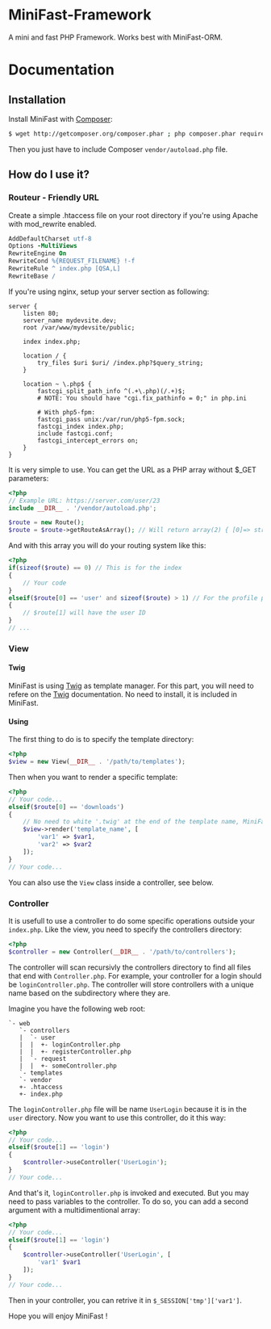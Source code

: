 # MiniFast-Framework
A mini and fast PHP Framework. Works best with MiniFast-ORM.

# Documentation

## Installation

Install MiniFast with [Composer](https://getcomposer.org/):
```sh
$ wget http://getcomposer.org/composer.phar ; php composer.phar require itechcydia/minifast *
```

Then you just have to include Composer `vendor/autoload.php` file.

## How do I use it?

### Routeur - Friendly URL

Create a simple .htaccess file on your root directory if you're using Apache with mod_rewrite enabled.
```apache
AddDefaultCharset utf-8
Options -MultiViews
RewriteEngine On
RewriteCond %{REQUEST_FILENAME} !-f
RewriteRule ^ index.php [QSA,L]
RewriteBase /
```

If you're using nginx, setup your server section as following:
```nginx
server {
	listen 80;
	server_name mydevsite.dev;
	root /var/www/mydevsite/public;

	index index.php;

	location / {
		try_files $uri $uri/ /index.php?$query_string;
	}

	location ~ \.php$ {
		fastcgi_split_path_info ^(.+\.php)(/.+)$;
		# NOTE: You should have "cgi.fix_pathinfo = 0;" in php.ini

		# With php5-fpm:
		fastcgi_pass unix:/var/run/php5-fpm.sock;
		fastcgi_index index.php;
		include fastcgi.conf;
		fastcgi_intercept_errors on;
	}
}
```

It is very simple to use. You can get the URL as a PHP array without $_GET parameters:
```php
<?php
// Example URL: https://server.com/user/23
include __DIR__ . '/vendor/autoload.php';

$route = new Route();
$route = $route->getRouteAsArray(); // Will return array(2) { [0]=> string(4) "user", [1]=> string(2) "23" }
```

And with this array you will do your routing system like this:
```php
<?php
if(sizeof($route) == 0) // This is for the index
{
    // Your code
}
elseif($route[0] == 'user' and sizeof($route) > 1) // For the profile page
{
    // $route[1] will have the user ID
}
// ...
```

### View

#### Twig

MiniFast is using [Twig](https://twig.symfony.com/doc/2.x/) as template manager.
For this part, you will need to refere on the [Twig](https://twig.symfony.com/doc/2.x/) documentation. No need to install, it is included in MiniFast.

#### Using

The first thing to do is to specify the template directory:
```php
<?php
$view = new View(__DIR__ . '/path/to/templates');
```

Then when you want to render a specific template:
```php
<?php
// Your code...
elseif($route[0] == 'downloads')
{
    // No need to white '.twig' at the end of the template name, MiniFast do it for you
    $view->render('template_name', [
        'var1' => $var1,
        'var2' => $var2
    ]);
}
// Your code...
```

You can also use the `View` class inside a controller, see below.

### Controller

It is usefull to use a controller to do some specific operations outside your `index.php`. Like the view, you need to specify the controllers directory:
```php
<?php
$controller = new Controller(__DIR__ . '/path/to/controllers');
```

The controller will scan recursivly the controllers directory to find all files that end with `Controller.php`. For example, your controller for a login should be `loginController.php`. The controller will store controllers with a unique name based on the subdirectory where they are. 

Imagine you have the following web root:
```text
`- web
   `- controllers
   |  `- user
   |  |  +- loginController.php
   |  |  +- registerController.php
   |  `- request
   |  |  +- someController.php
   `- templates
   `- vendor
   +- .htaccess
   +- index.php
```

The `loginController.php` file will be name `UserLogin` because it is in the `user` directory.
Now you want to use this controller, do it this way:
```php
<?php
// Your code...
elseif($route[1] == 'login')
{
    $controller->useController('UserLogin');
}
// Your code...
```

And that's it, `loginController.php` is invoked and executed. But you may need to pass variables to the controller. To do so, you can add a second argument with a multidimentional array:
```php
<?php
// Your code...
elseif($route[1] == 'login')
{
    $controller->useController('UserLogin', [
        'var1' $var1
    ]);
}
// Your code...
```

Then in your controller, you can retrive it in `$_SESSION['tmp']['var1']`.

Hope you will enjoy MiniFast !